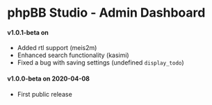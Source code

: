 # phpBB Studio - Admin Dashboard

#### v1.0.1-beta on 
- Added rtl support (meis2m)
- Enhanced search functionality (kasimi)
- Fixed a bug with saving settings (undefined `display_todo`) 

#### v1.0.0-beta on 2020-04-08
- First public release
